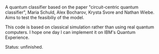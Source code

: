 A quantum classifier based on the paper 
"circuit-centric quantum classifier", Maria Schuld, Alex Bocharov, Krysta Svore and Nathan Wiebe. Aims to test the feasibiliy of the model.

This code is based on classical simulation rather than using real quantum computers. I hope one day I can implement it on IBM's Quantum Experience.

Status: unfinished.
